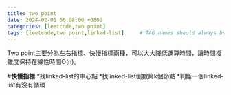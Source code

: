 ```yaml
---
title: two point
date: 2024-02-01 00:08:00 +0800 
categories: [leetcode,two point]
tags: [leetcode,two point,linked-list]     # TAG names should always be lowercase
---
```

Two point主要分為左右指標、快慢指標兩種，可以大大降低運算時間，讓時間複雜度保持在線性時間O(n)。

#**快慢指標**
*找linked-list的中心點
*找linked-list倒數第k個節點
*判斷一個linked-list有沒有循環